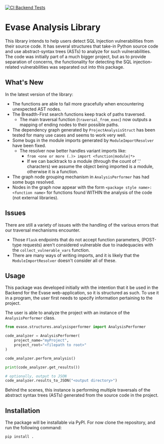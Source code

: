 [![CI Backend Tests](https://github.com/Bruce-liushaopeng/Evase/actions/workflows/ci_tests.yml/badge.svg?branch=main)](https://github.com/Bruce-liushaopeng/Evase/actions/workflows/ci_tests.yml)

# Evase Analysis Library
This library intends to help users detect SQL Injection vulnerabilities from their source code. 
It has several structures that take-in Python source code and use abstract-syntax trees (ASTs) to analyze for such vulnerabilities.
The code was initially part of a much bigger project, but as to provide separation of concerns, the functionality
for detecting the SQL injection-related vulnerabilities was separated out into this package.

## What's New

In the latest version of the library:
- The functions are able to fail more gracefully when encountering unexpected AST nodes.
- The Breadth-First search functions keep track of paths traversed.
  - The main traversal function (`traversal_from_exec`) now outputs a mapping of ending nodes to their possible paths.
- The dependency graph generated by `ProjectAnalysisStruct` has been tested for many use cases and seems to work very well.
- Some bugs in the module imports generated by `ModuleImportResolver` have been fixed.
  - The resolver now better handles variant imports like:
    - `from <one or more (.)> import <function|module|*>`
    - If we can backtrack to a module (through the count of '.' characters) we assume the object being imported is a module, otherwise it is a function.
- The graph node grouping mechanism in `AnalysisPerformer` has had some bugs resolved.
- Nodes in the graph now appear with the form `<package style name>:<function name>` for functions found WITHIN the analysis of the code (not external libraries).

## Issues

There are still a variety of issues with the handling of the various errors that our traversal mechanisms encounter.
- Those `Flask` endpoints that do not accept function parameters, (POST-type requests) aren't considered vulnerable due to inadequacies with the `collect_vulnerable_vars` function.
- There are many ways of writing imports, and it is likely that the `ModuleImportResolver` doesn't consider all of these.

## Usage
This package was developed initially with the intention that it be used in the Backend for the Evase web-application,
so it is structured as such. To use it in a program, the user first needs to specify information pertaining to the project.


The user is able to analyze the project with an instance of the `AnalysisPerformer` class. 

```python
from evase.structures.analysisperformer import AnalysisPerformer

code_analyzer = AnalysisPerformer(
    project_name="myProject",
    project_root="<filepath to root>"
)

code_analyzer.perform_analysis()

print(code_analyzer.get_results())

# optionally, output to JSON
code_analyzer.results_to_JSON("<output directory>")
```

Behind the scenes, this instance is performing multiple traversals of the abstract syntax trees (ASTs) generated from
the source code in the project.

## Installation
The package will be installable via PyPI. For now clone the repository, and run the following command:

`pip install .`

